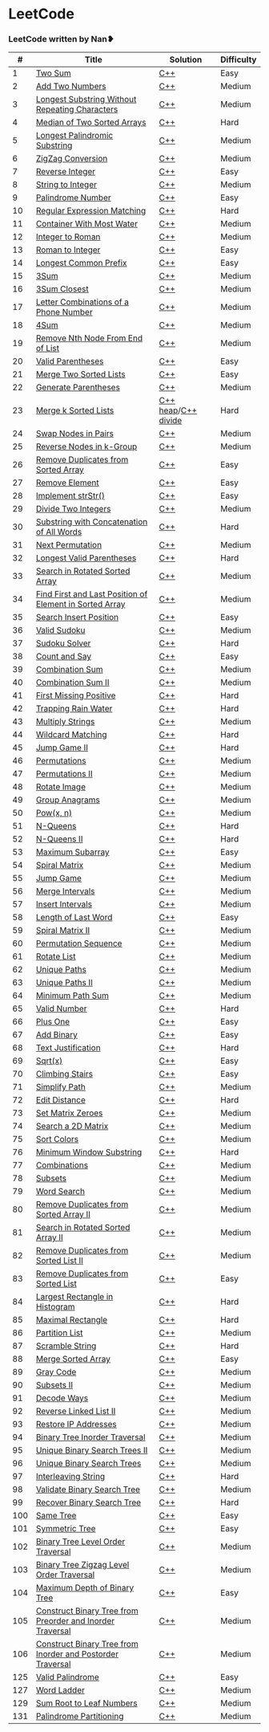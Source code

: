 LeetCode
========

### LeetCode written by Nan❥


| # | Title | Solution | Difficulty |
|---| ----- | -------- | ---------- |
|1|[Two Sum](https://oj.leetcode.com/problems/two-sum/)| [C++](https://github.com/xienan6/leetcode/tree/master/cpp/twoSum/twoSum.cpp)|Easy|  
|2|[Add Two Numbers](https://leetcode.com/problems/add-two-numbers/)| [C++](https://github.com/xienan6/leetcode/tree/master/cpp/addTwoNumbers/addTwoNumbers.cpp)|Medium|  
|3|[Longest Substring Without Repeating Characters](https://leetcode.com/problems/longest-substring-without-repeating-characters/description/)| [C++](https://github.com/xienan6/leetcode/tree/master/cpp/longestSubstringWithoutRepeatingCharacters/longestSubstringWithoutRepeatingCharacters.cpp)|Medium|  
|4|[Median of Two Sorted Arrays](https://leetcode.com/problems/median-of-two-sorted-arrays/description/)| [C++](https://github.com/xienan6/leetcode/tree/master/cpp/medianOfTwoSortedArrays/medianOfTwoSortedArrays.cpp)|Hard|  
|5|[Longest Palindromic Substring](https://leetcode.com/problems/longest-palindromic-substring/description/)| [C++](https://github.com/xienan6/leetcode/tree/master/cpp/longestPalindromicSubstring/longestPalindromicSubstring.cpp)|Medium| 
|6|[ZigZag Conversion](https://leetcode.com/problems/zigzag-conversion/description/)| [C++](https://github.com/xienan6/leetcode/tree/master/cpp/zigZagConversion/zigZagConversion.cpp)|Medium|  
|7|[Reverse Integer](https://leetcode.com/problems/reverse-integer/description/)| [C++](https://github.com/xienan6/leetcode/tree/master/cpp/reverseInteger/reverseInteger.cpp)|Easy|  
|8|[String to Integer](https://leetcode.com/problems/string-to-integer-atoi/description/)| [C++](https://github.com/xienan6/leetcode/tree/master/cpp/stringToInteger/stringToInteger.cpp)|Medium|  
|9|[Palindrome Number](https://leetcode.com/problems/palindrome-number/description/)| [C++](https://github.com/xienan6/leetcode/tree/master/cpp/palindromeNumber/palindromeNumber.cpp)|Easy|  
|10|[Regular Expression Matching](https://leetcode.com/problems/regular-expression-matching)| [C++](https://github.com/xienan6/leetcode/tree/master/cpp/regularExpressionMatching/regularExpressionMatching.cpp)|Hard|  
|11|[Container With Most Water](https://leetcode.com/problems/container-with-most-water/description/)| [C++](https://github.com/xienan6/leetcode/tree/master/cpp/containerWithMostWater/containerWithMostWater.cpp)|Medium|  
|12|[Integer to Roman](https://leetcode.com/problems/integer-to-roman/)| [C++](https://github.com/xienan6/leetcode/tree/master/cpp/integerToRoman/integerToRoman.cpp)|Medium|  
|13|[Roman to Integer](https://leetcode.com/problems/roman-to-integer/)| [C++](https://github.com/xienan6/leetcode/tree/master/cpp/romanToInteger/romanToInteger.cpp)|Easy|  
|14|[Longest Common Prefix](https://leetcode.com/problems/longest-common-prefix/description/)| [C++](https://github.com/xienan6/leetcode/tree/master/cpp/longestCommonPrefix/longestCommonPrefix.cpp)|Easy|  
|15|[3Sum](https://leetcode.com/problems/3sum/description/)| [C++](https://github.com/xienan6/leetcode/tree/master/cpp/3Sum/3Sum.cpp)|Medium|  
|16|[3Sum Closest](https://leetcode.com/problems/3sum-closest)| [C++](https://github.com/xienan6/leetcode/tree/master/cpp/3SumClothest/3SumClothest.cpp)|Medium|  
|17|[Letter Combinations of a Phone Number](https://leetcode.com/problems/letter-combinations-of-a-phone-number/description/)| [C++](https://github.com/xienan6/leetcode/tree/master/cpp/letterCombinationsOfAPhoneNumber/letterCombinationsOfAPhoneNumber.cpp)|Medium|  
|18|[4Sum](https://leetcode.com/problems/4sum)| [C++](https://github.com/xienan6/leetcode/tree/master/cpp/4Sum/4Sum.cpp)|Medium|  
|19|[Remove Nth Node From End of List](https://leetcode.com/problems/remove-nth-node-from-end-of-list)| [C++](https://github.com/xienan6/leetcode/tree/master/cpp/removeNthNodeFromEndOfList/removeNthNodeFromEndOfList.cpp)|Medium|  
|20|[Valid Parentheses](https://leetcode.com/problems/valid-parentheses/)| [C++](https://github.com/xienan6/leetcode/tree/master/cpp/validParentheses/validParentheses.cpp)|Easy|  
|21|[Merge Two Sorted Lists](https://leetcode.com/problems/merge-two-sorted-lists/)| [C++](https://github.com/xienan6/leetcode/tree/master/cpp/mergeTwoSortedLists/mergeTwoSortedLists.cpp)|Easy|  
|22|[Generate Parentheses](https://leetcode.com/problems/generate-parentheses/description/)| [C++](https://github.com/xienan6/leetcode/tree/master/cpp/generateParentheses/generateParentheses.cpp)|Medium|  
|23|[Merge k Sorted Lists](https://leetcode.com/problems/merge-k-sorted-lists/description/)| [C++ heap](https://github.com/xienan6/leetcode/tree/master/cpp/mergeKSortedLists/mergeKSortedLists_priorityQueue.cpp)/[C++ divide](https://github.com/xienan6/leetcode/tree/master/cpp/mergeKSortedLists/mergeKSortedLists_mergeWithDivideAndConquer.cpp)|Hard|  
|24|[Swap Nodes in Pairs](https://leetcode.com/problems/swap-nodes-in-pairs/description/)| [C++](https://github.com/xienan6/leetcode/tree/master/cpp/swapNodesInPairs/swapNodesInPairs.cpp)|Medium|  
|25|[Reverse Nodes in k-Group](https://leetcode.com/problems/reverse-nodes-in-k-group/)| [C++](https://github.com/xienan6/leetcode/tree/master/cpp/reverseNodesInKGroup/reverseNodesInKGroup.cpp)|Medium|  
|26|[Remove Duplicates from Sorted Array](https://leetcode.com/problems/remove-duplicates-from-sorted-array/)| [C++](https://github.com/xienan6/leetcode/tree/master/cpp/removeDuplicatesFromSortedArray/removeDuplicatesFromSortedArray.cpp)|Easy|  
|27|[Remove Element](https://leetcode.com/problems/remove-element/description/)| [C++](https://github.com/xienan6/leetcode/tree/master/cpp/removeElement/removeElement.cpp)|Easy|  
|28|[Implement strStr()](https://leetcode.com/problems/implement-strstr)| [C++](https://github.com/xienan6/leetcode/tree/master/cpp/implementStrstr/implementStrstr.cpp)|Easy|  
|29|[Divide Two Integers](https://leetcode.com/problems/divide-two-integers)| [C++](https://github.com/xienan6/leetcode/tree/master/cpp/divideTwoIntegers/divideTwoIntegers.cpp)|Medium|  
|30|[Substring with Concatenation of All Words](https://leetcode.com/problems/substring-with-concatenation-of-all-words/)| [C++](https://github.com/xienan6/leetcode/tree/master/cpp/substringWithConcatenationOfAllWords/substringWithConcatenationOfAllWords.cpp)|Hard|  
|31|[Next Permutation](https://leetcode.com/problems/next-permutation/)| [C++](https://github.com/xienan6/leetcode/tree/master/cpp/nextPermutation/nextPermutation.cpp)|Medium|  
|32|[Longest Valid Parentheses](https://leetcode.com/problems/longest-valid-parentheses/)| [C++](https://github.com/xienan6/leetcode/tree/master/cpp/longestValidParentheses/longestValidParentheses.cpp)|Hard|  
|33|[Search in Rotated Sorted Array](https://leetcode.com/problems/search-in-rotated-sorted-array/)| [C++](https://github.com/xienan6/leetcode/tree/master/cpp/searchInRotatedSortedArray/searchInRotatedSortedArray.cpp)|Medium|  
|34|[Find First and Last Position of Element in Sorted Array](https://leetcode.com/problems/find-first-and-last-position-of-element-in-sorted-array/)| [C++](https://github.com/xienan6/leetcode/tree/master/cpp/findFirstAndLastPositionOfElementInSortedArray/findFirstAndLastPositionOfElementInSortedArray.cpp)|Medium|  
|35|[Search Insert Position](https://leetcode.com/problems/search-insert-position/)| [C++](https://github.com/xienan6/leetcode/tree/master/cpp/searchInsertPosition/searchInsertPosition.cpp)|Easy|  
|36|[Valid Sudoku](https://leetcode.com/problems/valid-sudoku)| [C++](https://github.com/xienan6/leetcode/tree/master/cpp/validSudoku/validSudoku.cpp)|Medium|  
|37|[Sudoku Solver](https://leetcode.com/problems/sudoku-solver)| [C++](https://github.com/xienan6/leetcode/tree/master/cpp/sudokuSolver/sudokuSolver.cpp)|Hard|  
|38|[Count and Say](https://leetcode.com/problems/count-and-say/)| [C++](https://github.com/xienan6/leetcode/tree/master/cpp/countAndSay/countAndSay.cpp)|Easy|  
|39|[Combination Sum](https://leetcode.com/problems/combination-sum/)| [C++](https://github.com/xienan6/leetcode/tree/master/cpp/combinationSum/combinationSum.cpp)|Medium|  
|40|[Combination Sum II](https://leetcode.com/problems/combination-sum-ii/)| [C++](https://github.com/xienan6/leetcode/tree/master/cpp/combinationSumII/combinationSumII.cpp)|Medium|  
|41|[First Missing Positive](https://leetcode.com/problems/first-missing-positive)| [C++](https://github.com/xienan6/leetcode/tree/master/cpp/firstMissingPositive/firstMissingPositive.cpp)|Hard|  
|42|[Trapping Rain Water](https://leetcode.com/problems/trapping-rain-water/)| [C++](https://github.com/xienan6/leetcode/tree/master/cpp/trappingRainWater/trappingRainWater.cpp)|Hard|  
|43|[Multiply Strings](https://leetcode.com/problems/multiply-strings/)| [C++](https://github.com/xienan6/leetcode/tree/master/cpp/multiplyStrings/multiplyStrings.cpp)|Medium|  
|44|[Wildcard Matching](https://leetcode.com/problems/wildcard-matching/)| [C++](https://github.com/xienan6/leetcode/tree/master/cpp/wildcardMatching/wildcardMatching.cpp)|Hard|  
|45|[Jump Game II](https://leetcode.com/problems/jump-game-ii)| [C++](https://github.com/xienan6/leetcode/tree/master/cpp/jumpGameII/jumpGameII.cpp)|Hard|  
|46|[Permutations](https://leetcode.com/problems/permutations)| [C++](https://github.com/xienan6/leetcode/tree/master/cpp/permutations/permutations.cpp)|Medium|  
|47|[Permutations II](https://leetcode.com/problems/permutations-ii/)| [C++](https://github.com/xienan6/leetcode/tree/master/cpp/permutationsII/permutationsII.cpp)|Medium|  
|48|[Rotate Image](https://leetcode.com/problems/rotate-image/)| [C++](https://github.com/xienan6/leetcode/tree/master/cpp/rotateImage/rotateImage.cpp)|Medium|  
|49|[Group Anagrams](https://leetcode.com/problems/group-anagrams/)| [C++](https://github.com/xienan6/leetcode/tree/master/cpp/groupAnagrams/groupAnagrams.cpp)|Medium|  
|50|[Pow(x, n)](https://leetcode.com/problems/powx-n/)| [C++](https://github.com/xienan6/leetcode/tree/master/cpp/powx-n/powx-n.cpp)|Medium|  
|51|[N-Queens](https://leetcode.com/problems/n-queens/)| [C++](https://github.com/xienan6/leetcode/tree/master/cpp/nQueens/nQueens.cpp)|Hard|  
|52|[N-Queens II](https://leetcode.com/problems/n-queens-ii/)| [C++](https://github.com/xienan6/leetcode/tree/master/cpp/nQueensII/nQueensII.cpp)|Hard|  
|53|[Maximum Subarray](https://leetcode.com/problems/maximum-subarray/)| [C++](https://github.com/xienan6/leetcode/tree/master/cpp/maximumSubarray/maximumSubarray.cpp)|Easy|  
|54|[Spiral Matrix](https://leetcode.com/problems/spiral-matrix/)| [C++](https://github.com/xienan6/leetcode/tree/master/cpp/spiralMatrix/spiralMatrix.cpp)|Medium|  
|55|[Jump Game](https://leetcode.com/problems/jump-game/)| [C++](https://github.com/xienan6/leetcode/tree/master/cpp/jumpGame/jumpGame.cpp)|Medium|  
|56|[Merge Intervals](https://leetcode.com/problems/merge-intervals)| [C++](https://github.com/xienan6/leetcode/tree/master/cpp/mergeIntervals/mergeIntervals.cpp)|Medium|  
|57|[Insert Intervals](https://leetcode.com/problems/insert-interval/)| [C++](https://github.com/xienan6/leetcode/tree/master/cpp/insertIntervals/insertIntervals.cpp)|Medium|  
|58|[Length of Last Word](https://leetcode.com/problems/length-of-last-word/)| [C++](https://github.com/xienan6/leetcode/tree/master/cpp/lengthOfLastWord/lengthOfLastWord.cpp)|Easy|  
|59|[Spiral Matrix II](https://leetcode.com/problems/spiral-matrix-ii/)| [C++](https://github.com/xienan6/leetcode/tree/master/cpp/spiralMatrixII/spiralMatrixII.cpp)|Medium|  
|60|[Permutation Sequence](https://leetcode.com/problems/permutation-sequence/)| [C++](https://github.com/xienan6/leetcode/tree/master/cpp/permutationSequence/permutationSequence.cpp)|Medium|  
|61|[Rotate List](https://leetcode.com/problems/rotate-list/)| [C++](https://github.com/xienan6/leetcode/tree/master/cpp/rotateList/rotateList.cpp)|Medium|  
|62|[Unique Paths](https://leetcode.com/problems/unique-paths/)| [C++](https://github.com/xienan6/leetcode/tree/master/cpp/uniquePaths/uniquePaths.cpp)|Medium|  
|63|[Unique Paths II](https://leetcode.com/problems/unique-paths-ii/)| [C++](https://github.com/xienan6/leetcode/tree/master/cpp/uniquePathsII/uniquePathsII.cpp)|Medium|  
|64|[Minimum Path Sum](https://leetcode.com/problems/minimum-path-sum/)| [C++](https://github.com/xienan6/leetcode/tree/master/cpp/minimumPathSum/minimumPathSum.cpp)|Medium|  
|65|[Valid Number](https://leetcode.com/problems/valid-number/)| [C++](https://github.com/xienan6/leetcode/tree/master/cpp/validNumber/validNumber.cpp)|Hard|  
|66|[Plus One](https://leetcode.com/problems/plus-one/)| [C++](https://github.com/xienan6/leetcode/tree/master/cpp/plusOne/plusOne.cpp)|Easy|  
|67|[Add Binary](https://leetcode.com/problems/add-binary/)| [C++](https://github.com/xienan6/leetcode/tree/master/cpp/addBinary/addBinary.cpp)|Easy|  
|68|[Text Justification](https://leetcode.com/problems/text-justification/)| [C++](https://github.com/xienan6/leetcode/tree/master/cpp/textJustification/textJustification.cpp)|Hard|  
|69|[Sqrt(x)](https://leetcode.com/problems/sqrtx/)| [C++](https://github.com/xienan6/leetcode/tree/master/cpp/sqrtx/sqrtx.cpp)|Easy|  
|70|[Climbing Stairs](https://leetcode.com/problems/climbing-stairs/)| [C++](https://github.com/xienan6/leetcode/tree/master/cpp/climbingStairs/climbingStairs.cpp)|Easy|  
|71|[Simplify Path](https://leetcode.com/problems/simplify-path/)| [C++](https://github.com/xienan6/leetcode/tree/master/cpp/simplifyPath/simplifyPath.cpp)|Medium|  
|72|[Edit Distance](https://leetcode.com/problems/edit-distance/)| [C++](https://github.com/xienan6/leetcode/tree/master/cpp/editDistance/editDistance.cpp)|Hard|  
|73|[Set Matrix Zeroes](https://leetcode.com/problems/set-matrix-zeroes/)| [C++](https://github.com/xienan6/leetcode/tree/master/cpp/setMatrixZeroes/setMatrixZeroes.cpp)|Medium|  
|74|[Search a 2D Matrix](https://leetcode.com/problems/search-a-2d-matrix/)| [C++](https://github.com/xienan6/leetcode/tree/master/cpp/searchA2DMatrix/searchA2DMatrix.cpp)|Medium|  
|75|[Sort Colors](https://leetcode.com/problems/sort-colors/)| [C++](https://github.com/xienan6/leetcode/tree/master/cpp/sortColors/sortColors.cpp)|Medium|  
|76|[Minimum Window Substring](https://leetcode.com/problems/minimum-window-substring/)| [C++](https://github.com/xienan6/leetcode/tree/master/cpp/minimumWindowSubstring/minimumWindowSubstring.cpp)|Hard|  
|77|[Combinations](https://leetcode.com/problems/combinations/)| [C++](https://github.com/xienan6/leetcode/tree/master/cpp/combinations/combinations.cpp)|Medium|  
|78|[Subsets](https://leetcode.com/problems/subsets/)| [C++](https://github.com/xienan6/leetcode/tree/master/cpp/subsets/subsets.cpp)|Medium|  
|79|[Word Search](https://leetcode.com/problems/word-search/)| [C++](https://github.com/xienan6/leetcode/tree/master/cpp/wordSearch/wordSearch.cpp)|Medium|  
|80|[Remove Duplicates from Sorted Array II](https://leetcode.com/problems/remove-duplicates-from-sorted-array-ii/)| [C++](https://github.com/xienan6/leetcode/tree/master/cpp/removeDuplicatesFromSortedArrayII/removeDuplicatesFromSortedArrayII.cpp)|Medium|  
|81|[Search in Rotated Sorted Array II](https://leetcode.com/problems/search-in-rotated-sorted-array-ii/)| [C++](https://github.com/xienan6/leetcode/tree/master/cpp/searchInRotatedSortedArrayII/searchInRotatedSortedArrayII.cpp)|Medium|  
|82|[Remove Duplicates from Sorted List II](https://leetcode.com/problems/remove-duplicates-from-sorted-list-ii/)| [C++](https://github.com/xienan6/leetcode/tree/master/cpp/removeDuplicatesFromSortedListII/removeDuplicatesFromSortedListII.cpp)|Medium|  
|83|[Remove Duplicates from Sorted List](https://leetcode.com/problems/remove-duplicates-from-sorted-list)| [C++](https://github.com/xienan6/leetcode/tree/master/cpp/removeDuplicatesFromSortedList/removeDuplicatesFromSortedList.cpp)|Easy|  
|84|[Largest Rectangle in Histogram](https://leetcode.com/problems/largest-rectangle-in-histogram/)| [C++](https://github.com/xienan6/leetcode/tree/master/cpp/largestRectangleInHistogram/largestRectangleInHistogram.cpp)|Hard|  
|85|[Maximal Rectangle](https://leetcode.com/problems/maximal-rectangle)| [C++](https://github.com/xienan6/leetcode/tree/master/cpp/maximalRectangle/maximalRectangle.cpp)|Hard|  
|86|[Partition List](https://leetcode.com/problems/partition-list/)| [C++](https://github.com/xienan6/leetcode/tree/master/cpp/partitionList/partitionList.cpp)|Medium|  
|87|[Scramble String](https://leetcode.com/problems/scramble-string/)| [C++](https://github.com/xienan6/leetcode/tree/master/cpp/scrambleString/scrambleString.cpp)|Hard|  
|88|[Merge Sorted Array](https://leetcode.com/problems/merge-sorted-array/)| [C++](https://github.com/xienan6/leetcode/tree/master/cpp/mergeSortedArray/mergeSortedArray.cpp)|Easy|  
|89|[Gray Code](https://leetcode.com/problems/gray-code/)| [C++](https://github.com/xienan6/leetcode/tree/master/cpp/grayCode/grayCode.cpp)|Medium|  
|90|[Subsets II](https://leetcode.com/problems/subsets-ii/)| [C++](https://github.com/xienan6/leetcode/tree/master/cpp/subsetsII/subsetsIIe.cpp)|Medium|  
|91|[Decode Ways](https://leetcode.com/problems/decode-ways/)| [C++](https://github.com/xienan6/leetcode/tree/master/cpp/decodeWays/decodeWays.cpp)|Medium|  
|92|[Reverse Linked List II](https://leetcode.com/problems/reverse-linked-list-ii/)| [C++](https://github.com/xienan6/leetcode/tree/master/cpp/reverseLinkedListII/reverseLinkedListII.cpp)|Medium|  
|93|[Restore IP Addresses](https://leetcode.com/problems/restore-ip-addresses/)| [C++](https://github.com/xienan6/leetcode/tree/master/cpp/restoreIPAddresses/restoreIPAddresses.cpp)|Medium|  
|94|[Binary Tree Inorder Traversal](https://leetcode.com/problems/binary-tree-inorder-traversal/)| [C++](https://github.com/xienan6/leetcode/tree/master/cpp/binaryTreeInorderTraversal/binaryTreeInorderTraversal.cpp)|Medium|  
|95|[Unique Binary Search Trees II](https://leetcode.com/problems/unique-binary-search-trees-ii/)| [C++](https://github.com/xienan6/leetcode/tree/master/cpp/uniqueBinarySearchTreesII/uniqueBinarySearchTreesII.cpp)|Medium|  
|96|[Unique Binary Search Trees](https://leetcode.com/problems/unique-binary-search-trees/)| [C++](https://github.com/xienan6/leetcode/tree/master/cpp/uniqueBinarySearchTrees/uniqueBinarySearchTrees.cpp)|Medium|  
|97|[Interleaving String](https://leetcode.com/problems/interleaving-string/)| [C++](https://github.com/xienan6/leetcode/tree/master/cpp/interleavingString/interleavingString.cpp)|Hard|  
|98|[Validate Binary Search Tree](https://leetcode.com/problems/validate-binary-search-tree)| [C++](https://github.com/xienan6/leetcode/tree/master/cpp/validateBinarySearchTree/validateBinarySearchTree.cpp)|Medium|  
|99|[Recover Binary Search Tree](https://leetcode.com/problems/recover-binary-search-tree)| [C++](https://github.com/xienan6/leetcode/tree/master/cpp/recoverBinarySearchTree/recoverBinarySearchTree.cpp)|Hard|  
|100|[Same Tree](https://leetcode.com/problems/same-tree/)| [C++](https://github.com/xienan6/leetcode/tree/master/cpp/sameTree/sameTree.cpp)|Easy|  
|101|[Symmetric Tree](https://leetcode.com/problems/symmetric-tree/)| [C++](https://github.com/xienan6/leetcode/tree/master/cpp/symmetricTree/symmetricTree.cpp)|Easy|  
|102|[Binary Tree Level Order Traversal](https://leetcode.com/problems/binary-tree-level-order-traversal/)| [C++](https://github.com/xienan6/leetcode/tree/master/cpp/binaryTreeLevelOrderTraversal/binaryTreeLevelOrderTraversal.cpp)|Medium|  
|103|[Binary Tree Zigzag Level Order Traversal](https://leetcode.com/problems/binary-tree-zigzag-level-order-traversal/)| [C++](https://github.com/xienan6/leetcode/tree/master/cpp/binaryTreeZigzagLevelOrderTraversal/binaryTreeZigzagLevelOrderTraversal.cpp)|Medium|  
|104|[Maximum Depth of Binary Tree](https://leetcode.com/problems/maximum-depth-of-binary-tree)| [C++](https://github.com/xienan6/leetcode/tree/master/cpp/maximumDepthOfBinaryTree/maximumDepthOfBinaryTree.cpp)|Easy|  
|105|[Construct Binary Tree from Preorder and Inorder Traversal](https://leetcode.com/problems/construct-binary-tree-from-preorder-and-inorder-traversal/)| [C++](https://github.com/xienan6/leetcode/tree/master/cpp/constructBinaryTreeFromPreorderAndInorderTraversal/constructBinaryTreeFromPreorderAndInorderTraversal.cpp)|Medium|  
|106|[Construct Binary Tree from Inorder and Postorder Traversal](https://leetcode.com/problems/construct-binary-tree-from-inorder-and-postorder-traversal/)| [C++](https://github.com/xienan6/leetcode/tree/master/cpp/constructBinaryTreeFromInorderAndPostorderTraversal/constructBinaryTreeFromInorderAndPostorderTraversal.cpp)|Medium|  
|125|[Valid Palindrome](https://leetcode.com/problems/valid-palindrome/)| [C++](https://github.com/xienan6/leetcode/tree/master/cpp/validPalindrome/validPalindrome.cpp)|Easy|  
|127|[Word Ladder](https://leetcode.com/problems/word-ladder/)| [C++](https://github.com/xienan6/leetcode/tree/master/cpp/wordLadder/wordLadder.cpp)|Medium|  
|129|[Sum Root to Leaf Numbers](https://leetcode.com/problems/sum-root-to-leaf-numbers/)| [C++](https://github.com/xienan6/leetcode/tree/master/cpp/sumRootToLeafNumbers/sumRootToLeafNumbers.cpp)|Medium|  
|131|[Palindrome Partitioning](https://leetcode.com/problems/palindrome-partitioning/)| [C++](https://github.com/xienan6/leetcode/tree/master/cpp/palindromePartitioning/palindromePartitioning.cpp)|Medium|  